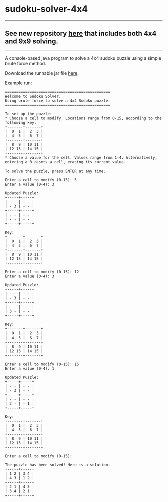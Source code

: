 # sudoku-solver-4x4

***
## See new repository [here](https://github.com/dtr335/sudoku-solver) that includes both 4x4 and 9x9 solving.
***

A console-based java program to solve a 4x4 sudoku puzzle using a simple brute force method.

Download the runnable jar file [here](https://github.com/dtr335/sudoku-solver-4x4/raw/master/jar/sudoku-solver-4x4.jar).

Example run:
```
===============================================
Welcome to Sudoku Solver.
Using brute force to solve a 4x4 Sudoku puzzle.
===============================================

To set up the puzzle:
* Choose a cell to modify. Locations range from 0-15, according to the following key:
+-------+-------+
|  0  1 |  2  3 | 
|  4  5 |  6  7 | 
+-------+-------+
|  8  9 | 10 11 | 
| 12 13 | 14 15 | 
+-------+-------+
* Choose a value for the cell. Values range from 1-4. Alternatively, entering a 0 resets a cell, erasing its current value.

To solve the puzzle, press ENTER at any time.

Enter a cell to modify (0-15): 5
Enter a value (0-4): 3

Updated Puzzle:
+-----+-----+
| - - | - - | 
| - 3 | - - | 
+-----+-----+
| - - | - - | 
| - - | - - | 
+-----+-----+

Key:
+-------+-------+
|  0  1 |  2  3 | 
|  4  5 |  6  7 | 
+-------+-------+
|  8  9 | 10 11 | 
| 12 13 | 14 15 | 
+-------+-------+

Enter a cell to modify (0-15): 12
Enter a value (0-4): 3

Updated Puzzle:
+-----+-----+
| - - | - - | 
| - 3 | - - | 
+-----+-----+
| - - | - - | 
| 3 - | - - | 
+-----+-----+

Key:
+-------+-------+
|  0  1 |  2  3 | 
|  4  5 |  6  7 | 
+-------+-------+
|  8  9 | 10 11 | 
| 12 13 | 14 15 | 
+-------+-------+

Enter a cell to modify (0-15): 15
Enter a value (0-4): 1

Updated Puzzle:
+-----+-----+
| - - | - - | 
| - 3 | - - | 
+-----+-----+
| - - | - - | 
| 3 - | - 1 | 
+-----+-----+

Key:
+-------+-------+
|  0  1 |  2  3 | 
|  4  5 |  6  7 | 
+-------+-------+
|  8  9 | 10 11 | 
| 12 13 | 14 15 | 
+-------+-------+

Enter a cell to modify (0-15): 

The puzzle has been solved! Here is a solution:
+-----+-----+
| 1 2 | 3 4 | 
| 4 3 | 1 2 | 
+-----+-----+
| 2 1 | 4 3 | 
| 3 4 | 2 1 | 
+-----+-----+
```

